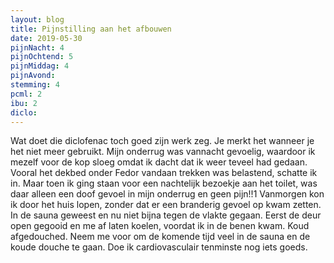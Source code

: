 ```yaml
---
layout: blog
title: Pijnstilling aan het afbouwen
date: 2019-05-30
pijnNacht: 4
pijnOchtend: 5
pijnMiddag: 4
pijnAvond: 
stemming: 4
pcml: 2
ibu: 2
diclo: 
---
```


Wat doet die diclofenac toch goed zijn werk zeg. Je merkt het wanneer je het niet meer gebruikt. Mijn onderrug was vannacht gevoelig, waardoor ik mezelf voor de kop sloeg omdat ik dacht dat ik weer teveel had gedaan. Vooral het dekbed onder Fedor vandaan trekken was belastend, schatte ik in. Maar toen ik ging staan voor een nachtelijk bezoekje aan het toilet, was daar alleen een doof gevoel in mijn onderrug en geen pijn!!1 Vanmorgen kon ik door het huis lopen, zonder dat er een branderig gevoel op kwam zetten. In de sauna geweest en nu niet bijna tegen de vlakte gegaan. Eerst de deur open gegooid en me af laten koelen, voordat ik in de benen kwam. Koud afgedouched. Neem me voor om de komende tijd veel in de sauna en de koude douche te gaan. Doe ik cardiovasculair tenminste nog iets goeds.

